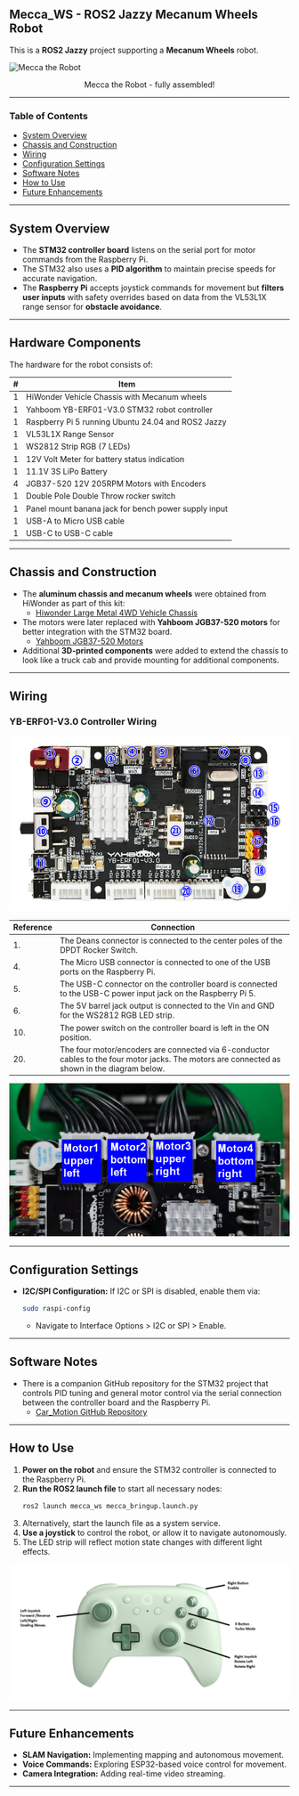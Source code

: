 ##  <a name='Mecca_WS-ROS2JazzyMecanumWheelsRobot'></a> Mecca_WS - ROS2 Jazzy Mecanum Wheels Robot <!-- omit in toc -->

This is a **ROS2 Jazzy** project supporting a **Mecanum Wheels** robot.

![  Mecca the Robot  ](images/mecca_1.png)

<p align="center">Mecca the Robot - fully assembled!</p>

---
### **Table of Contents**
<!-- TOC -->
- [System Overview](#system-overview)
- [Chassis and Construction](#chassis-and-construction)
- [Wiring](#wiring)
- [Configuration Settings](#configuration-settings)
- [Software Notes](#software-notes)
- [How to Use](#how-to-use)
- [Future Enhancements](#future-enhancements)

---
## <a name='SystemOverview'></a>System Overview
- The **STM32 controller board** listens on the serial port for motor commands from the Raspberry Pi.
- The STM32 also uses a **PID algorithm** to maintain precise speeds for accurate navigation.
- The **Raspberry Pi** accepts joystick commands for movement but **filters user inputs** with safety overrides based on data from the VL53L1X range sensor for **obstacle avoidance**.

---
## <a name='HardwareComponents'></a>Hardware Components <!-- omit in toc -->

The hardware for the robot consists of:

| #  | Item                                              |
|----|--------------------------------------------------|
| 1  | HiWonder Vehicle Chassis with Mecanum wheels        |
| 1  | Yahboom YB-ERF01-V3.0 STM32 robot controller |
| 1  | Raspberry Pi 5 running Ubuntu 24.04 and ROS2 Jazzy |
| 1  | VL53L1X Range Sensor                             |
| 1  | WS2812 Strip RGB (7 LEDs)                        |
| 1  | 12V Volt Meter for battery status indication     |
| 1  | 11.1V 3S LiPo Battery                            |
| 4  | JGB37-520 12V 205RPM Motors with Encoders        |
| 1  | Double Pole Double Throw rocker switch           |
| 1  | Panel mount banana jack for bench power supply input |
| 1  | USB-A to Micro USB cable                         |
| 1  | USB-C to USB-C cable                             |

---
## <a name='ChassisandConstruction'></a>Chassis and Construction
- The **aluminum chassis and mecanum wheels** were obtained from HiWonder as part of this kit:
  - [Hiwonder Large Metal 4WD Vehicle Chassis](https://www.hiwonder.com/products/large-metal-4wd-vehicle-chassis-green)
- The motors were later replaced with **Yahboom JGB37-520 motors** for better integration with the STM32 board. 
  - [Yahboom JGB37-520 Motors](https://category.yahboom.net/products/md520)
- Additional **3D-printed components** were added to extend the chassis to look like a truck cab and provide mounting for additional components.

---
## <a name='Wiring'></a>Wiring

### <a name='YB-ERF01-V3-0-Controller-Wiring'></a>YB-ERF01-V3.0 Controller Wiring <!-- omit in toc -->

![Controller Board ](images/YB-ERF01-V3.0.png)

| Reference | Connection |
|-----------|------------------------------------------------|
| 1. | The Deans connector is connected to the center poles of the DPDT Rocker Switch. |
| 4. | The Micro USB connector is connected to one of the USB ports on the Raspberry Pi. |
| 5. | The USB-C connector on the controller board is connected to the USB-C power input jack on the Raspberry Pi 5. |
| 6. | The 5V barrel jack output is connected to the Vin and GND for the WS2812 RGB LED strip. |
| 10. | The power switch on the controller board is left in the ON position. |
| 20. | The four motor/encoders are connected via 6-conductor cables to the four motor jacks. The motors are connected as shown in the diagram below. |

![Motor Orientation](images/motors.png)

---
## <a name='ConfigurationSettings'></a>Configuration Settings
- **I2C/SPI Configuration:** If I2C or SPI is disabled, enable them via:
  ```bash
  sudo raspi-config
  ```
  - Navigate to Interface Options > I2C or SPI > Enable.

---
## <a name='SoftwareNotes'></a>Software Notes
- There is a companion GitHub repository for the STM32 project that controls PID tuning and general motor control via the serial connection between the controller board and the Raspberry Pi. 
  - [Car_Motion GitHub Repository](https://github.com/stvenmobile/Car_Motion.git)

---
## <a name='HowtoUse'></a>How to Use
1. **Power on the robot** and ensure the STM32 controller is connected to the Raspberry Pi.
2. **Run the ROS2 launch file** to start all necessary nodes:
   ```bash
   ros2 launch mecca_ws mecca_bringup.launch.py
   ```
3. Alternatively, start the launch file as a system service.
4. **Use a joystick** to control the robot, or allow it to navigate autonomously.
5. The LED strip will reflect motion state changes with different light effects.

![Joystick Controls](images/joystick_controls.png)

---
## <a name='FutureEnhancements'></a>Future Enhancements
- **SLAM Navigation:** Implementing mapping and autonomous movement.
- **Voice Commands:** Exploring ESP32-based voice control for movement.
- **Camera Integration:** Adding real-time video streaming.

---